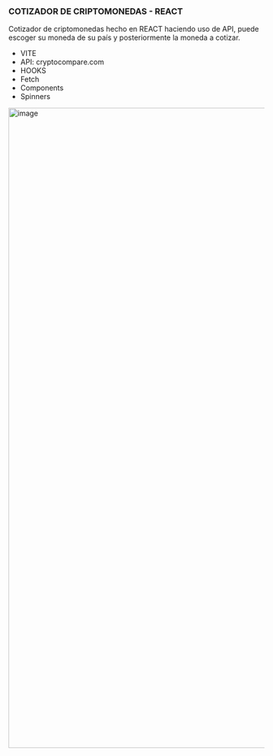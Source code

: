 ### COTIZADOR DE CRIPTOMONEDAS - REACT
Cotizador de criptomonedas hecho en REACT haciendo uso de API, puede escoger su moneda de su país y posteriormente la moneda a cotizar.

* VITE
* API: cryptocompare.com
* HOOKS
* Fetch
* Components
* Spinners

<img width="1260" alt="image" src="https://github.com/yaribdiaz/cotizar_criptomonedas_react/assets/125238012/ec2df44a-623f-4625-ac13-175123a69046">
